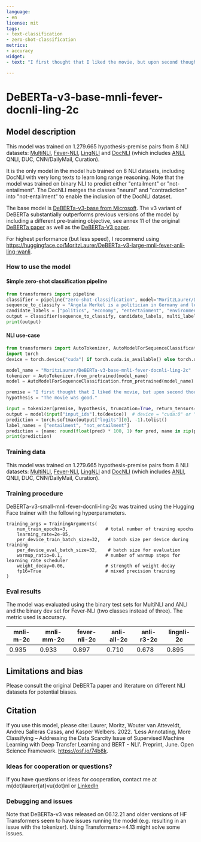 ```yaml
---
language: 
- en
license: mit
tags:
- text-classification
- zero-shot-classification
metrics:
- accuracy
widget:
- text: "I first thought that I liked the movie, but upon second thought it was actually disappointing. [SEP] The movie was good."

---
```

# DeBERTa-v3-base-mnli-fever-docnli-ling-2c
## Model description
This model was trained on 1.279.665 hypothesis-premise pairs from 8 NLI datasets: [MultiNLI](https://huggingface.co/datasets/multi_nli), [Fever-NLI](https://github.com/easonnie/combine-FEVER-NSMN/blob/master/other_resources/nli_fever.md), [LingNLI](https://arxiv.org/abs/2104.07179) and [DocNLI](https://arxiv.org/pdf/2106.09449.pdf) (which includes [ANLI](https://github.com/facebookresearch/anli), QNLI, DUC, CNN/DailyMail, Curation). 

It is the only model in the model hub trained on 8 NLI datasets, including DocNLI with very long texts to learn long range reasoning. Note that the model was trained on binary NLI to predict either "entailment" or "not-entailment". The DocNLI merges the classes "neural" and "contradiction" into "not-entailment" to enable the inclusion of the DocNLI dataset. 

The base model is [DeBERTa-v3-base from Microsoft](https://huggingface.co/microsoft/deberta-v3-base). The v3 variant of DeBERTa substantially outperforms previous versions of the model by including a different pre-training objective, see annex 11 of the original [DeBERTa paper](https://arxiv.org/pdf/2006.03654.pdf) as well as the [DeBERTa-V3 paper](https://arxiv.org/abs/2111.09543). 

For highest performance (but less speed), I recommend using https://huggingface.co/MoritzLaurer/DeBERTa-v3-large-mnli-fever-anli-ling-wanli.


### How to use the model
#### Simple zero-shot classification pipeline
```python
from transformers import pipeline
classifier = pipeline("zero-shot-classification", model="MoritzLaurer/DeBERTa-v3-base-mnli-fever-docnli-ling-2c")
sequence_to_classify = "Angela Merkel is a politician in Germany and leader of the CDU"
candidate_labels = ["politics", "economy", "entertainment", "environment"]
output = classifier(sequence_to_classify, candidate_labels, multi_label=False)
print(output)
```
#### NLI use-case
```python
from transformers import AutoTokenizer, AutoModelForSequenceClassification
import torch
device = torch.device("cuda") if torch.cuda.is_available() else torch.device("cpu")

model_name = "MoritzLaurer/DeBERTa-v3-base-mnli-fever-docnli-ling-2c"
tokenizer = AutoTokenizer.from_pretrained(model_name)
model = AutoModelForSequenceClassification.from_pretrained(model_name)

premise = "I first thought that I liked the movie, but upon second thought it was actually disappointing."
hypothesis = "The movie was good."

input = tokenizer(premise, hypothesis, truncation=True, return_tensors="pt")
output = model(input["input_ids"].to(device))  # device = "cuda:0" or "cpu"
prediction = torch.softmax(output["logits"][0], -1).tolist()
label_names = ["entailment", "not_entailment"]
prediction = {name: round(float(pred) * 100, 1) for pred, name in zip(prediction, label_names)}
print(prediction)
```
### Training data
This model was trained on 1.279.665 hypothesis-premise pairs from 8 NLI datasets: [MultiNLI](https://huggingface.co/datasets/multi_nli), [Fever-NLI](https://github.com/easonnie/combine-FEVER-NSMN/blob/master/other_resources/nli_fever.md), [LingNLI](https://arxiv.org/abs/2104.07179) and [DocNLI](https://arxiv.org/pdf/2106.09449.pdf) (which includes [ANLI](https://github.com/facebookresearch/anli), QNLI, DUC, CNN/DailyMail, Curation).

### Training procedure
DeBERTa-v3-small-mnli-fever-docnli-ling-2c was trained using the Hugging Face trainer with the following hyperparameters.
```
training_args = TrainingArguments(
    num_train_epochs=3,              # total number of training epochs
    learning_rate=2e-05,
    per_device_train_batch_size=32,   # batch size per device during training
    per_device_eval_batch_size=32,    # batch size for evaluation
    warmup_ratio=0.1,                # number of warmup steps for learning rate scheduler
    weight_decay=0.06,               # strength of weight decay
    fp16=True                        # mixed precision training
)
```
### Eval results
The model was evaluated using the binary test sets for MultiNLI and ANLI and the binary dev set for Fever-NLI (two classes instead of three). The metric used is accuracy.

mnli-m-2c | mnli-mm-2c | fever-nli-2c | anli-all-2c | anli-r3-2c | lingnli-2c
---------|----------|---------|----------|----------|------
0.935 | 0.933 | 0.897 | 0.710 | 0.678 |  0.895


## Limitations and bias
Please consult the original DeBERTa paper and literature on different NLI datasets for potential biases. 

## Citation
If you use this model, please cite: Laurer, Moritz, Wouter van Atteveldt, Andreu Salleras Casas, and Kasper Welbers. 2022. ‘Less Annotating, More Classifying – Addressing the Data Scarcity Issue of Supervised Machine Learning with Deep Transfer Learning and BERT - NLI’. Preprint, June. Open Science Framework. https://osf.io/74b8k.

### Ideas for cooperation or questions?
If you have questions or ideas for cooperation, contact me at m{dot}laurer{at}vu{dot}nl or [LinkedIn](https://www.linkedin.com/in/moritz-laurer/)

### Debugging and issues
Note that DeBERTa-v3 was released on 06.12.21 and older versions of HF Transformers seem to have issues running the model (e.g. resulting in an issue with the tokenizer). Using Transformers>=4.13 might solve some issues. 